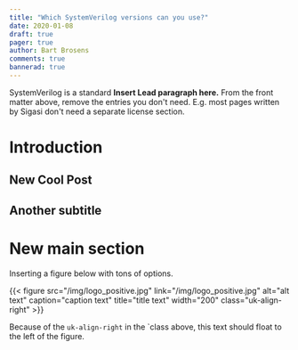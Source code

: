 ```yaml
---
title: "Which SystemVerilog versions can you use?"
date: 2020-01-08
draft: true
pager: true
author: Bart Brosens
comments: true
bannerad: true
---
```

SystemVerilog is a standard 
**Insert Lead paragraph here.**
From the front matter above, remove the entries you don't need.
E.g. most pages written by Sigasi don't need a separate license section.

# Introduction
## New Cool Post
## Another subtitle

# New main section
Inserting a figure below with tons of options.

{{< figure src="/img/logo_positive.jpg" link="/img/logo_positive.jpg" alt="alt text" caption="caption text" title="title text" width="200" class="uk-align-right" >}}

Because of the `uk-align-right` in the `class above, this text should float to the left of the figure.

[Verilog]: https://en.wikipedia.org/wiki/Verilog
[SystemVerilog]: https://en.wikipedia.org/wiki/SystemVerilog
